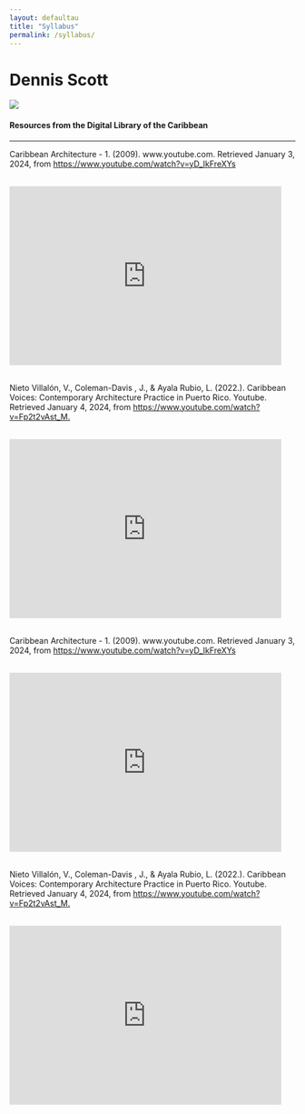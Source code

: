```yaml
---
layout: defaultau
title: "Syllabus"
permalink: /syllabus/
---
```

<!-- partial:index.partial.html -->
<div class="content">
    <h1>Dennis Scott</h1>
    <div class="quote">
        <div><img src="https://3.bp.blogspot.com/-05FVZ-58sIs/W3YQqAW9zdI/AAAAAAAADmk/QZw0OK9eUekEDBuCEM6vcNTOdJ86qNNygCLcBGAs/s1600/dennis%2Bscott.jpg" class="logo"></div>
    </div>
    <body>
    <h4 text-align="center">Resources from the Digital Library of the Caribbean</h4><hr> 
<div class="container-mt-5"> 
  <div class="row">
    <div class="col-md-6">
      <p> Caribbean Architecture - 1. (2009). www.youtube.com. Retrieved January 3, 2024, from <a href="https://www.youtube.com/watch?v=yD_IkFreXYs" target="_blank"> https://www.youtube.com/watch?v=yD_IkFreXYs </a> </p><br>
      <iframe width="95%" height="315" src="https://www.youtube.com/embed/yD_IkFreXYs?si=NR7ttLu8Le1phSlQ&amp;controls=0" title="YouTube video player" frameborder="0" allow="accelerometer; autoplay; clipboard-write; encrypted-media; gyroscope; picture-in-picture; web-share" referrerpolicy="strict-origin-when-cross-origin" allowfullscreen></iframe>
      <br>
      <br>
    </div>
    <div class="col-md-6">
      <p> Nieto Villalón, V., Coleman-Davis , J., & Ayala Rubio, L. (2022.). Caribbean Voices: Contemporary Architecture Practice in Puerto Rico. Youtube. Retrieved January 4, 2024, from <a href="https://www.youtube.com/watch?v=Fp2t2vAst_M." target="_blank"> https://www.youtube.com/watch?v=Fp2t2vAst_M. </p></a> 
      <br>
      <iframe width="95%" height="315" src="https://www.youtube.com/embed/Fp2t2vAst_M?si=sBLBdqtA7UwuJyx-&amp;controls=0" title="YouTube video player" frameborder="0" allow="accelerometer; autoplay; clipboard-write; encrypted-media; gyroscope; picture-in-picture; web-share" referrerpolicy="strict-origin-when-cross-origin" allowfullscreen></iframe>
      <br>
      <br>
    </div>
    </div>
<div class="container-mt-5"> 
  <div class="row">
    <div class="col-md-6">
      <p> Caribbean Architecture - 1. (2009). www.youtube.com. Retrieved January 3, 2024, from <a href="https://www.youtube.com/watch?v=yD_IkFreXYs" target="_blank"> https://www.youtube.com/watch?v=yD_IkFreXYs </a> </p><br>
      <iframe width="95%" height="315" src="https://www.youtube.com/embed/yD_IkFreXYs?si=NR7ttLu8Le1phSlQ&amp;controls=0" title="YouTube video player" frameborder="0" allow="accelerometer; autoplay; clipboard-write; encrypted-media; gyroscope; picture-in-picture; web-share" referrerpolicy="strict-origin-when-cross-origin" allowfullscreen></iframe>
      <br>
      <br>
    </div>
    <div class="col-md-6">
      <p> Nieto Villalón, V., Coleman-Davis , J., & Ayala Rubio, L. (2022.). Caribbean Voices: Contemporary Architecture Practice in Puerto Rico. Youtube. Retrieved January 4, 2024, from <a href="https://www.youtube.com/watch?v=Fp2t2vAst_M." target="_blank"> https://www.youtube.com/watch?v=Fp2t2vAst_M. </p></a> 
      <br>
      <iframe width="95%" height="315" src="https://www.youtube.com/embed/Fp2t2vAst_M?si=sBLBdqtA7UwuJyx-&amp;controls=0" title="YouTube video player" frameborder="0" allow="accelerometer; autoplay; clipboard-write; encrypted-media; gyroscope; picture-in-picture; web-share" referrerpolicy="strict-origin-when-cross-origin" allowfullscreen></iframe>
      <br>
      <br>
    </div>
  </div>
  <!-- partial -->
<script src='https://cdnjs.cloudflare.com/ajax/libs/jquery/3.1.1/jquery.min.js'></script><script  src="{{ site.baseurl }}/assets/js/authorscript.js"></script>